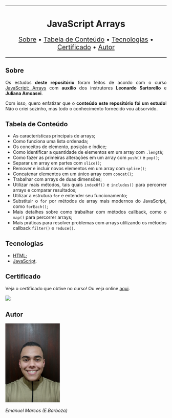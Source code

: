 <hr>

<main>
    <h1 align="center">JavaScript Arrays</h1>
    <p align="center" style="font-size: 1.25rem;">
        <a href="#sobre">Sobre</a> •
        <a href="#tabela-de-conteudo">Tabela de Conteúdo</a> •
        <a href="#tecnologias">Tecnologias</a> •
        <a href="#certificado">Certificado</a> •
        <a href="#autor">Autor</a>
    </p>
</main>

<hr>

<section id="sobre">
    <h2 style="font-size: 1.25rem;">Sobre</h2>
    <p style="text-align: justify;">Os estudos <b>deste repositório</b> foram feitos de acordo com o curso <a href="https://cursos.alura.com.br/course/fundamentos-javascript-arrays">JavaScript: Arrays</a> com <b>auxílio</b> dos instrutores <b>Leonardo Sartorello</b> e <b>Juliana Amoasei</b>.</p>
    <p style="text-align: justify;">Com isso, quero enfatizar que o <b>conteúdo este repositório foi um estudo</b>! Não o criei sozinho, mas todo o conhecimento fornecido vou absorvido.</p>
</section>

<section id="tabela-de-conteudo">
    <h2 style="font-size: 1.25rem;">Tabela de Conteúdo</h2>
    <ul style="text-align: justify;">
        <li>As características principais de arrays;</li>
        <li>Como funciona uma lista ordenada;</li>
        <li>Os conceitos de elemento, posição e índice;</li>
        <li>Como identificar a quantidade de elementos em um array com <code>.length</code>;</li>
        <li>Como fazer as primeiras alterações em um array com <code>push()</code> e  <code>pop()</code>;</li>
        <li>Separar um array em partes com <code>slice()</code>;</li>
        <li>Remover e incluir novos elementos em um array com <code>splice()</code>;</li>
        <li>Concatenar elementos em um único array com <code>concat()</code>;</li>
        <li>Trabalhar com arrays de duas dimensões;</li>
        <li>Utilizar mais métodos, tais quais <code>indexOf()</code> e <code>includes()</code> para percorrer arrays e comparar resultados;</li>
        <li>Utilizar a estrutura <code>for</code> e entender seu funcionamento;</li>
        <li>Substituir o <code>for</code> por métodos de array mais modernos do JavaScript, como <code>forEach()</code>;</li>
        <li>Mais detalhes sobre como trabalhar com métodos callback, como o <code>map()</code> para percorrer arrays;</li>
        <li>Mais práticas para resolver problemas com arrays utilizando os métodos callback <code>filter()</code> e <code>reduce()</code>.</li>
    </ul>
</section>

<section id="tecnologias">
    <h2 style="font-size: 1.25rem;">Tecnologias</h2>
    <ul>
        <li><a href="https://developer.mozilla.org/pt-BR/docs/Web/HTML">HTML</a>;</li>
        <li><a href="https://www.javascript.com/">JavaScript</a>.</li>
    </ul>
</section>

<section id="certificado">
    <h2 style="font-size: 1.25rem;">Certificado</h2>
    <p style="text-align: justify;">Veja o certificado que obtive no curso! Ou veja online <a href="https://cursos.alura.com.br/certificate/fd872538-edd3-44c4-9301-ee65ba0ed32b">aqui</a>.</p>
    <img src="Certificado de Conclusão JavaScript arrays.jpg">
</section>

<section id="autor">
    <h2 style="font-size: 1.25rem;">Autor</h2>
    <img src="foto.jpg" width="170">
    <p style="text-align: justify;"><i>Emanuel Marcos (E.Barboza)<i></p>
</section>
